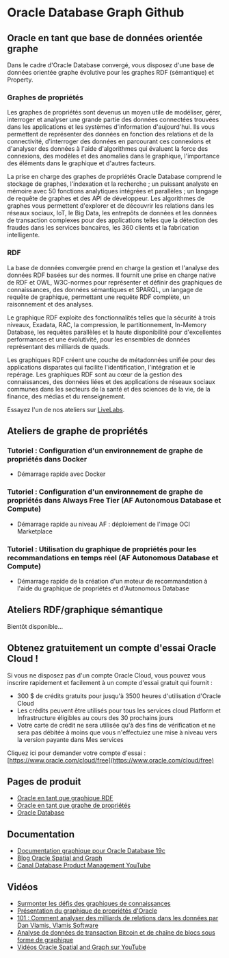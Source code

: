 # Oracle Database Graph Github

## Oracle en tant que base de données orientée graphe

Dans le cadre d'Oracle Database convergé, vous disposez d'une base de données orientée graphe évolutive pour les graphes RDF (sémantique) et Property.

### Graphes de propriétés

Les graphes de propriétés sont devenus un moyen utile de modéliser, gérer, interroger et analyser une grande partie des données connectées trouvées dans les applications et les systèmes d'information d'aujourd'hui. Ils vous permettent de représenter des données en fonction des relations et de la connectivité, d'interroger des données en parcourant ces connexions et d'analyser des données à l'aide d'algorithmes qui évaluent la force des connexions, des modèles et des anomalies dans le graphique, l'importance des éléments dans le graphique et d'autres facteurs.

La prise en charge des graphes de propriétés Oracle Database comprend le stockage de graphes, l'indexation et la recherche ; un puissant analyste en mémoire avec 50 fonctions analytiques intégrées et parallèles ; un langage de requête de graphes et des API de développeur. Les algorithmes de graphes vous permettent d'explorer et de découvrir les relations dans les réseaux sociaux, IoT, le Big Data, les entrepôts de données et les données de transaction complexes pour des applications telles que la détection des fraudes dans les services bancaires, les 360 clients et la fabrication intelligente.

### RDF

La base de données convergée prend en charge la gestion et l'analyse des données RDF basées sur des normes. Il fournit une prise en charge native de RDF et OWL, W3C-normes pour représenter et définir des graphiques de connaissances, des données sémantiques et SPARQL, un langage de requête de graphique, permettant une requête RDF complète, un raisonnement et des analyses.

Le graphique RDF exploite des fonctionnalités telles que la sécurité à trois niveaux, Exadata, RAC, la compression, le partitionnement, In-Memory Database, les requêtes parallèles et la haute disponibilité pour d'excellentes performances et une évolutivité, pour les ensembles de données représentant des milliards de quads.

Les graphiques RDF créent une couche de métadonnées unifiée pour des applications disparates qui facilite l'identification, l'intégration et le repérage. Les graphiques RDF sont au cœur de la gestion des connaissances, des données liées et des applications de réseaux sociaux communes dans les secteurs de la santé et des sciences de la vie, de la finance, des médias et du renseignement.

Essayez l'un de nos ateliers sur [LiveLabs](http://developer.oracle.com/livelabs).

## Ateliers de graphe de propriétés

### Tutoriel : Configuration d'un environnement de graphe de propriétés dans Docker

*   Démarrage rapide avec Docker

### Tutoriel : Configuration d'un environnement de graphe de propriétés dans Always Free Tier (AF Autonomous Database et Compute)

*   Démarrage rapide au niveau AF : déploiement de l'image OCI Marketplace

### Tutoriel : Utilisation du graphique de propriétés pour les recommandations en temps réel (AF Autonomous Database et Compute)

*   Démarrage rapide de la création d'un moteur de recommandation à l'aide du graphique de propriétés et d'Autonomous Database

## Ateliers RDF/graphique sémantique

Bientôt disponible...

## Obtenez gratuitement un compte d'essai Oracle Cloud !

Si vous ne disposez pas d'un compte Oracle Cloud, vous pouvez vous inscrire rapidement et facilement à un compte d'essai gratuit qui fournit :

*   300 $ de crédits gratuits pour jusqu'à 3500 heures d'utilisation d'Oracle Cloud
*   Les crédits peuvent être utilisés pour tous les services cloud Platform et Infrastructure éligibles au cours des 30 prochains jours
*   Votre carte de crédit ne sera utilisée qu'à des fins de vérification et ne sera pas débitée à moins que vous n'effectuiez une mise à niveau vers la version payante dans Mes services

Cliquez ici pour demander votre compte d'essai : [https://www.oracle.com/cloud/free](https://www.oracle.com/cloud/free)

## Pages de produit

*   [Oracle en tant que graphique RDF](https://www.oracle.com/database/technologies/spatialandgraph/rdf-graph-features.html)
*   [Oracle en tant que graphe de propriétés](https://www.oracle.com/database/technologies/spatialandgraph/property-graph-features.html)
*   [Oracle Database](https://www.oracle.com/database/)

## Documentation

*   [Documentation graphique pour Oracle Database 19c](https://docs.oracle.com/en/database/oracle/oracle-database/19/spatial-and-graph.html)
*   [Blog Oracle Spatial and Graph](https://blogs.oracle.com/oraclespatial/)
*   [Canal Database Product Management YouTube](https://www.youtube.com/channel/UCr6mzwq_gcdsefQWBI72wIQ)

## Vidéos

*   [Surmonter les défis des graphiques de connaissances](https://youtu.be/csvEBI0swwo)
*   [Présentation du graphique de propriétés d'Oracle](https://youtube.com/watch?v=-DYVgYJPbQA&feature=youtu.be)
*   [101 : Comment analyser des milliards de relations dans les données par Dan Vlamis, Vlamis Software](https://youtu.be/qaQO-mW6lFs)
*   [Analyse de données de transaction Bitcoin et de chaîne de blocs sous forme de graphique](https://youtu.be/w8OEVobyhFE)
*   [Vidéos Oracle Spatial and Graph sur YouTube](https://www.youtube.com/channel/UCZqBavfLlCuS0il6zNY696w)